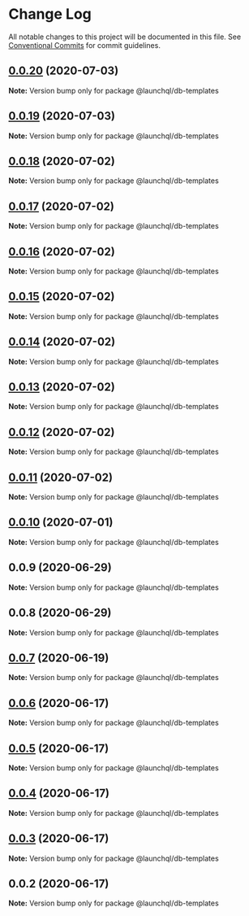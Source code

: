 # Change Log

All notable changes to this project will be documented in this file.
See [Conventional Commits](https://conventionalcommits.org) for commit guidelines.

## [0.0.20](https://github.com/launchql/launchql-db/compare/@launchql/db-templates@0.0.19...@launchql/db-templates@0.0.20) (2020-07-03)

**Note:** Version bump only for package @launchql/db-templates





## [0.0.19](https://github.com/launchql/launchql-db/compare/@launchql/db-templates@0.0.18...@launchql/db-templates@0.0.19) (2020-07-03)

**Note:** Version bump only for package @launchql/db-templates





## [0.0.18](https://github.com/launchql/launchql-db/compare/@launchql/db-templates@0.0.17...@launchql/db-templates@0.0.18) (2020-07-02)

**Note:** Version bump only for package @launchql/db-templates





## [0.0.17](https://github.com/launchql/launchql-db/compare/@launchql/db-templates@0.0.16...@launchql/db-templates@0.0.17) (2020-07-02)

**Note:** Version bump only for package @launchql/db-templates





## [0.0.16](https://github.com/launchql/launchql-db/compare/@launchql/db-templates@0.0.15...@launchql/db-templates@0.0.16) (2020-07-02)

**Note:** Version bump only for package @launchql/db-templates





## [0.0.15](https://github.com/launchql/launchql-db/compare/@launchql/db-templates@0.0.14...@launchql/db-templates@0.0.15) (2020-07-02)

**Note:** Version bump only for package @launchql/db-templates





## [0.0.14](https://github.com/launchql/launchql-db/compare/@launchql/db-templates@0.0.13...@launchql/db-templates@0.0.14) (2020-07-02)

**Note:** Version bump only for package @launchql/db-templates





## [0.0.13](https://github.com/launchql/launchql-db/compare/@launchql/db-templates@0.0.12...@launchql/db-templates@0.0.13) (2020-07-02)

**Note:** Version bump only for package @launchql/db-templates





## [0.0.12](https://github.com/launchql/launchql-db/compare/@launchql/db-templates@0.0.11...@launchql/db-templates@0.0.12) (2020-07-02)

**Note:** Version bump only for package @launchql/db-templates





## [0.0.11](https://github.com/launchql/launchql-db/compare/@launchql/db-templates@0.0.10...@launchql/db-templates@0.0.11) (2020-07-02)

**Note:** Version bump only for package @launchql/db-templates





## [0.0.10](https://github.com/launchql/launchql-db/compare/@launchql/db-templates@0.0.9...@launchql/db-templates@0.0.10) (2020-07-01)

**Note:** Version bump only for package @launchql/db-templates





## 0.0.9 (2020-06-29)

**Note:** Version bump only for package @launchql/db-templates





## 0.0.8 (2020-06-29)

**Note:** Version bump only for package @launchql/db-templates





## [0.0.7](https://github.com/launchql/launchql-db/compare/@launchql/db-templates@0.0.6...@launchql/db-templates@0.0.7) (2020-06-19)

**Note:** Version bump only for package @launchql/db-templates





## [0.0.6](https://github.com/launchql/launchql-db/compare/@launchql/db-templates@0.0.5...@launchql/db-templates@0.0.6) (2020-06-17)

**Note:** Version bump only for package @launchql/db-templates





## [0.0.5](https://github.com/launchql/launchql-db/compare/@launchql/db-templates@0.0.4...@launchql/db-templates@0.0.5) (2020-06-17)

**Note:** Version bump only for package @launchql/db-templates





## [0.0.4](https://github.com/launchql/launchql-db/compare/@launchql/db-templates@0.0.3...@launchql/db-templates@0.0.4) (2020-06-17)

**Note:** Version bump only for package @launchql/db-templates





## [0.0.3](https://github.com/launchql/launchql-db/compare/@launchql/db-templates@0.0.2...@launchql/db-templates@0.0.3) (2020-06-17)

**Note:** Version bump only for package @launchql/db-templates





## 0.0.2 (2020-06-17)

**Note:** Version bump only for package @launchql/db-templates
